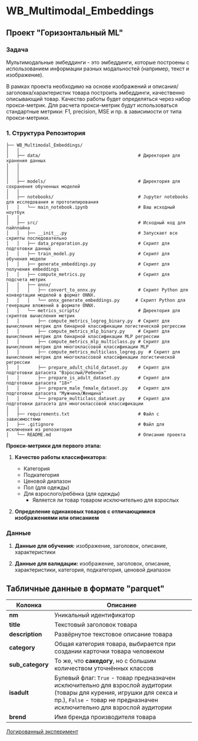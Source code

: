 # WB_Multimodal_Embeddings
## Проект "Горизонтальный ML"

### Задача

Мультимодальные эмбеддинги - это эмбеддинги, которые построены с использованием информации разных модальностей (например, текст и изображение).

В рамках проекта необходимо на основе изображений и описания/заголовка/характеристик товара построить эмбеддинги, качественно описывающий товар. Качество работы будет определяться через набор прокси-метрик. Для расчета прокси-метрик будут использоваться стандартные метрики: F1, precision, MSE и пр. в зависимости от типа прокси-метрики.

### 1. **Структура Репозитория**
```
├── WB_Multimodal_Embeddings/
│   │
│   ├── data/                                     # Директория для хранения данных
│   │   
│   │   
│   │
│   ├── models/                                   # Директория для сохранения обученных моделей
│   │
│   ├── notebooks/                                # Jupyter notebooks для исследования и прототипирования
│   │   └── main_notebook.ipynb                   # Ваш исходный ноутбук
│   │
│   ├── src/                                      # Исходный код для пайплайна
│   │   ├── __init__.py                           # Запускает все скрипты последовательно 
│   │   ├── data_preparation.py                   # Скрипт для подготовки данных
│   │   ├── train_model.py                        # Скрипт для обучения модели
│   │   ├── generate_embeddings.py                # Скрипт для получения embeddings   
│   │   ├── compute_metrics.py                    # Скрипт для подсчета метрик
│   │   ├── onnx/
│   │   │   ├── convert_to_onnx.py                # Скрипт Python для конвертации моделей в формат ONNX.
│   │   │   └── onnx_generate_embeddings.py      # Скрипт Python для генерации вложений в формате ONNX.
│   │   └── metrics_scripts/                      # Директория для скриптов вычисления метрик
│   │       ├── compute_metrics_logreg_binary.py  # Скрипт для вычисления метрик для бинарной классификации логистической регрессии 
│   │       ├── compute_metrics_mlp_binary.py     # Скрипт для вычисления метрик для бинарной классификации MLP регрессии 
│   │       ├── compute_metrics_mlp_multiclass.py # Скрипт для вычисления метрик для многоклассовой классификации MLP
│   │       ├── compute_metrics_multiclass_logreg.py  # Скрипт для вычисления метрик для многоклассовой классификации логистической регрессии
│   │       ├── prepare_adult_child_dataset.py    # Скрипт для подготовки датасета "Взрослый/Ребенок"
│   │       ├── prepare_is_adult_dataset.py       # Скрипт для подготовки датасета "18+"
│   │       ├── prepare_male_female_dataset.py    # Скрипт для подготовки датасета "Мужчина/Женщина"
│   │       └── prepare_multiclass_dataset.py     # Скрипт для подготовки датасета для многоклассовой классификации
│   │
│   ├── requirements.txt                          # Файл с зависимостями
│   ├── .gitignore                                # Файл для исключения из репозитория
│   └── README.md                                 # Описание проекта

```


**Прокси-метрики для первого этапа:**

1. **Качество работы классификатора:**

    * Категория
    * Подкатегория
    * Ценовой диапазон
    * Пол (для одежды)
    * Для взрослого/ребёнка (для одежды)
        * Является ли товар товаром исключительно для взрослых

2. **Определение одинаковых товаров с отличающимися изображениями или описанием**



### Данные

1. **Данные для обучения:** изображение, заголовок, описание, характеристики

2. **Данные для валидации:** изображение, заголовок, описание, характеристики, категория, подкатегория, ценовой диапазон


## Табличные данные в формате "parquet"

| Колонка | Описание |
|---|---|
| **nm** | Уникальный идентификатор |
| **title** | Текстовый заголовок товара |
| **description** | Развёрнутое текстовое описание товара |
| **category** | Общая категория товара, выбирается при создании карточки товара человеком |
| **sub_category** | То же, что **сакедогу**, но с большим количеством уточнённых классов |
| **isadult** | Булевый флаг: `True` - товар предназначен исключительно для взрослой аудитории (товары для курения, игрушки для секса и пр.), `False` - товар не предназначен исключительно для взрослой аудитории |
| **brend** | Имя бренда производителя товара |


[Логированный эксперимент](https://wandb.ai/wb-project/fine-tuning-ruclip?nw=nwuserchumachenkovladislav)
